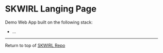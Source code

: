 # SKWIRL Langing Page
Demo Web App built on the following stack:
- ...


---
Return to top of [SKWIRL Repo](https://github.com/VatomInc/skwirl)